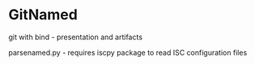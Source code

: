 # GitNamed
git with bind - presentation and artifacts

parsenamed.py - requires iscpy package to read ISC configuration files
